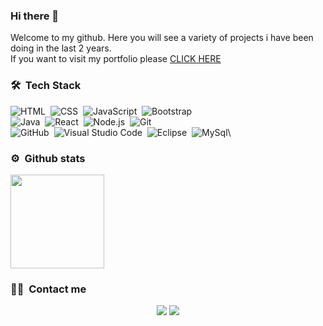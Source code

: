 ### Hi there 👋
<p>Welcome to my github.
  Here you will see a variety of projects i have been doing in the last 2 years.<br/> 
  If you want to visit my portfolio please <a href="alanmichelin.netlify.app"> CLICK HERE </a>
  </p>

### 🛠 &nbsp;Tech Stack

![HTML](https://img.shields.io/badge/-HTML-AD6E09?style=flat&logo=HTML5&logoColor=252424)&nbsp;
![CSS](https://img.shields.io/badge/-CSS-097CAD?style=flat&logo=CSS3&logoColor=252424)&nbsp;
![JavaScript](https://img.shields.io/badge/-JavaScript-AEA009?style=flat&logo=javascript&logoColor=252424)&nbsp;
![Bootstrap](https://img.shields.io/badge/-Bootstrap-2709AD?style=flat&logo=bootstrap&logoColor=252424)\
![Java](https://img.shields.io/badge/-Java-AD3709?style=flat&logo=Java&logoColor=252424)&nbsp;
![React](https://img.shields.io/badge/-React-0945AD?style=flat&logo=react&logoColor=252424)&nbsp;
![Node.js](https://img.shields.io/badge/-Node.js-438B03?style=flat&logo=node.js&logoColor=252424)&nbsp;
![Git](https://img.shields.io/badge/-Git-AC6727?style=flat&logo=git&logoColor=252424)\
![GitHub](https://img.shields.io/badge/-GitHub-F1F1F1?style=flat&logo=github&logoColor=252424)&nbsp;
![Visual Studio Code](https://img.shields.io/badge/-Visual%20Studio%20Code-2770AB?style=flat&logo=visual-studio-code&logoColor=252424)&nbsp;
![Eclipse](https://img.shields.io/badge/-Eclipse-6962CB?style=flat&logo=eclipse-ide&logoColor=252424)&nbsp;
![MySql](https://img.shields.io/badge/-MySQL-9C6903?style=flat&logo=Mysql&logoColor=252424)\
### ⚙ &nbsp;Github stats
<img height="150em" src="https://github-readme-stats-eight-theta.vercel.app/api/top-langs/?username=alanmichelin&layout=compact&langs_count=5&theme=algolia"/>

### 🤝🏻 &nbsp;Contact me

<p align="center">
<a href="https://linkedin.com/in/alan-michelin"><img src="https://img.shields.io/badge/-Alan%20Michelin-0077B5?style=flat&logo=Linkedin&logoColor=white"/></a>
<a href="mailto:alangmichelin@gmail.com"><img src="https://img.shields.io/badge/-alangmichelin@gmail.com-D14836?style=flat&logo=Gmail&logoColor=white"/></a>
</p>
 

<!--
**alanmichelin/alanmichelin** is a ✨ _special_ ✨ repository because its `README.md` (this file) appears on your GitHub profile.

Here are some ideas to get you started:
- 🔭 I’m currently working on ...
- 🌱 I’m currently learning ...
- 👯 I’m looking to collaborate on ...
- 🤔 I’m looking for help with ...
- 💬 Ask me about ...
- 📫 How to reach me: ...
- 😄 Pronouns: ...
- ⚡ Fun fact: ...
-->
